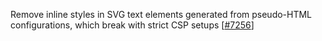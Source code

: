 Remove inline styles in SVG text elements generated from pseudo-HTML configurations, which break with strict CSP setups [[#7256](https://github.com/plotly/plotly.js/pull/7256)]

